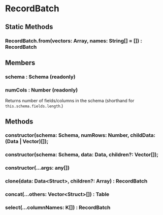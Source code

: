 # RecordBatch

## Static Methods

### RecordBatch.from(vectors: Array, names: String[] = []) : RecordBatch

## Members

### schema : Schema (readonly)

### numCols : Number (readonly)

Returns number of fields/columns in the schema (shorthand for `this.schema.fields.length`.)

## Methods

### constructor(schema: Schema, numRows: Number, childData: (Data | Vector)[]);
### constructor(schema: Schema, data: Data, children?: Vector[]);
### constructor(...args: any[])

### clone(data: Data<Struct<T>>, children?: Array) : RecordBatch

### concat(...others: Vector<Struct<T>>[]) : Table

### select(...columnNames: K[]) : RecordBatch